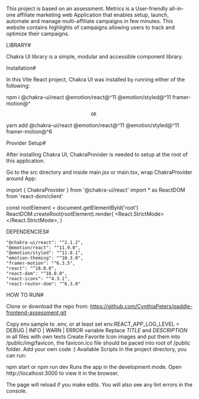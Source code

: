 This project is based on an assessment. Metrics is a User-friendly all-in-one affiliate marketing web Application that enables setup, launch, automate and manage multi-affiliate campaigns in few minutes. This website contains highlights of campaigns allowing users to track and optimize their campaigns.

LIBRARY#

Chakra UI library is a simple, modular and accessible component library.

Installation#

In this Vite React project, Chakra UI was installed by running either of the following: 

npm i @chakra-ui/react @emotion/react@^11 @emotion/styled@^11 framer-motion@^

                                    OR
                                 
yarn add @chakra-ui/react @emotion/react@^11 @emotion/styled@^11 framer-motion@^6

Provider Setup# 

After installing Chakra UI, ChakraProvider is needed to setup at the root of this application. 

Go to the src directory and inside main.jsx or main.tsx, wrap ChakraProvider around App:

import { ChakraProvider } from '@chakra-ui/react' import * as ReactDOM from 'react-dom/client'

const rootElement = document.getElementById('root') ReactDOM.createRoot(rootElement).render( <React.StrictMode> </React.StrictMode>, )

DEPENDENCIES#

    "@chakra-ui/react": "^2.1.2",
    "@emotion/react": "^11.9.0",
    "@emotion/styled": "^11.8.1",
    "emotion-theming": "^10.3.0",
    "framer-motion": "^6.3.5",
    "react": "^18.0.0",
    "react-dom": "^18.0.0",
    "react-icons": "^4.3.1",
    "react-router-dom": "^6.3.0"

HOW TO RUN#

Clone or download the repo from: https://github.com/CynthiaPeters/paddle-frontend-assessment.git

Copy env.sample to .env, or at least set env.REACT_APP_LOG_LEVEL = DEBUG | INFO | WARN | ERROR variable
Replace _TITLE_ and _DESCRIPTION_ in all files with own texts
Create Favorite Icon images and put them into /public/img/favicon, the favicon.ico file should be paced into root of /public folder.
Add your own code :)
Available Scripts
In the project directory, you can run:

npm start or npm run dev
Runs the app in the development mode.
Open http://localhost:3000 to view it in the browser.

The page will reload if you make edits.
You will also see any lint errors in the console.
